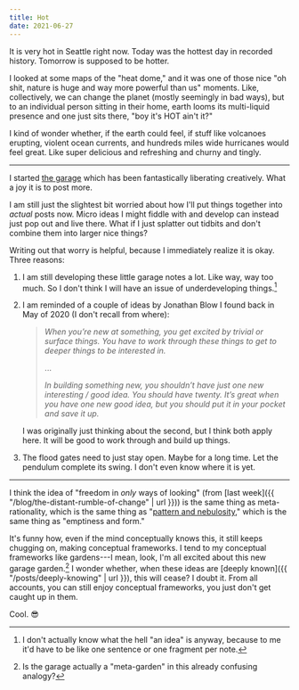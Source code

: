 ```yaml
---
title: Hot
date: 2021-06-27
---
```


It is very hot in Seattle right now. Today was the hottest day in recorded history. Tomorrow is supposed to be hotter.

I looked at some maps of the "heat dome," and it was one of those nice "oh shit, nature is huge and way more powerful than us" moments. Like, collectively, we can change the planet (mostly seemingly in bad ways), but to an individual person sitting in their home, earth looms its multi-liquid presence and one just sits there, "boy it's HOT ain't it?"

I kind of wonder whether, if the earth could feel, if stuff like volcanoes erupting, violent ocean currents, and hundreds miles wide hurricanes would feel great. Like super delicious and refreshing and churny and tingly.

---

I started [the garage](/studio#garage) which has been fantastically liberating creatively. What a joy it is to post more.

I am still just the slightest bit worried about how I'll put things together into _actual_ posts now. Micro ideas I might fiddle with and develop can instead just pop out and live there. What if I just splatter out tidbits and don't combine them into larger nice things?

Writing out that worry is helpful, because I immediately realize it is okay. Three reasons:

1. I am still developing these little garage notes a lot. Like way, way too much. So I don't think I will have an issue of underdeveloping things.[^oneidea]

2.  I am reminded of a couple of ideas by Jonathan Blow I found back in May of 2020 (I don't recall from where):

    > _When you’re new at something, you get excited by trivial or surface things. You have to work through these things to get to deeper things to be interested in._
    >
    > ...
    >
    > _In building something new, you shouldn’t have just one new interesting / good idea. You should have twenty. It’s great when you have one new good idea, but you should put it in your pocket and save it up._

    I was originally just thinking about the second, but I think both apply here. It will be good to work through and build up things.

3. The flood gates need to just stay open. Maybe for a long time. Let the pendulum complete its swing. I don't even know where it is yet.

[^oneidea]: I don't actually know what the hell "an idea" is anyway, because to me it'd have to be like one sentence or one fragment per note.

---

I think the idea of "freedom in _only_ ways of looking" (from [last week]({{ "/blog/the-distant-rumble-of-change" | url }})) is the same thing as meta-rationality, which is the same thing as "[pattern and nebulosity](https://deconstructingyourself.com/dy-006-pattern-nebulosity-guest-david-chapman.html)," which is the same thing as "emptiness and form."

It's funny how, even if the mind conceptually knows this, it still keeps chugging on, making conceptual frameworks. I tend to my conceptual frameworks like gardens---I mean, look, I'm all excited about this new garage garden.[^garden] I wonder whether, when these ideas are [deeply known]({{ "/posts/deeply-knowing" | url }}), this will cease? I doubt it. From all accounts, you can still enjoy conceptual frameworks, you just don't get caught up in them.

[^garden]: Is the garage actually a "meta-garden" in this already confusing analogy?

Cool. 😎
